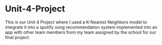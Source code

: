# Unit-4-Project

This is our Unit 4 Project where I used a K-Nearest Neighbors model to integrate it into a spotify song recommendation system implemented into an app with other team members from my team assigned by the school for our final project. 
